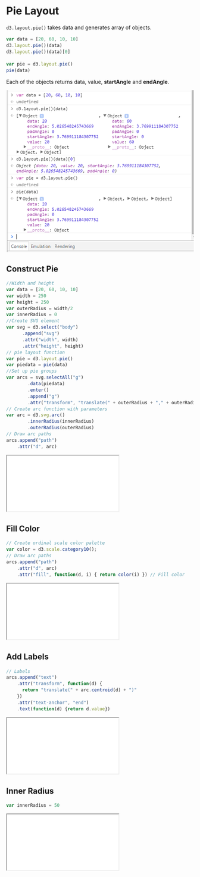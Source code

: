 # Pie Layout

`d3.layout.pie()` takes data and generates array of objects.

```javascript
var data = [20, 60, 10, 10]
d3.layout.pie()(data)
d3.layout.pie()(data)[0]

var pie = d3.layout.pie()
pie(data)
```
Each of the objects returns data, value, **startAngle** and **endAngle**.

![pie](../assets/pie-console.png)

## Construct Pie
```javascript
//Width and height
var data = [20, 60, 10, 10]
var width = 250
var height = 250
var outerRadius = width/2
var innerRadius = 0
//Create SVG element
var svg = d3.select("body")
      .append("svg")
      .attr("width", width)
      .attr("height", height)
// pie layout function
var pie = d3.layout.pie()
var piedata = pie(data)
//Set up pie groups
var arcs = svg.selectAll("g")
        .data(piedata)
        .enter()
        .append("g")
        .attr("transform", "translate(" + outerRadius + "," + outerRadius + ")")
// Create arc function with parameters
var arc = d3.svg.arc()
        .innerRadius(innerRadius)
        .outerRadius(outerRadius)
// Draw arc paths
arcs.append("path")
    .attr("d", arc)
```
<iframe src="../recipes/layout-pie.html" sandbox="allow-same-origin allow-scripts" onload="this.style.height=this.contentDocument.documentElement.scrollHeight+2+'px';"></iframe>

## Fill Color
```javascript
// Create ordinal scale color palette
var color = d3.scale.category10();
// Draw arc paths
arcs.append("path")
    .attr("d", arc)
    .attr("fill", function(d, i) { return color(i) }) // Fill color
```
<iframe src="../recipes/layout-pie-color.html" sandbox="allow-same-origin allow-scripts" onload="this.style.height=this.contentDocument.documentElement.scrollHeight+2+'px';"></iframe>

## Add Labels
```javascript
// Labels
arcs.append("text")
    .attr("transform", function(d) {
      return "translate(" + arc.centroid(d) + ")"
    })
    .attr("text-anchor", "end")
    .text(function(d) {return d.value})
```
<iframe src="../recipes/layout-pie-labels.html" sandbox="allow-same-origin allow-scripts" onload="this.style.height=this.contentDocument.documentElement.scrollHeight+2+'px';"></iframe>

## Inner Radius
```javascript
var innerRadius = 50
```
<iframe src="../recipes/layout-pie-inner.html" sandbox="allow-same-origin allow-scripts" onload="this.style.height=this.contentDocument.documentElement.scrollHeight+2+'px';"></iframe>
